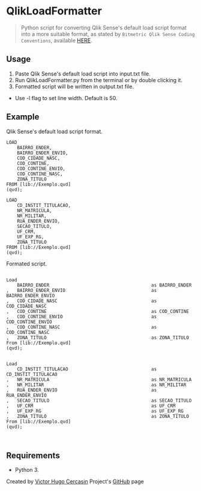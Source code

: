 # QlikLoadFormatter

> Python script for converting Qlik Sense's default load script format into a more suitable format, as stated by `Bitmetric Qlik Sense Coding Conventions`, available [HERE](https://www.bitmetric.nl/blog/bitmetric-qlik-sense-coding-conventions-free-download/).

## Usage

1. Paste Qlik Sense's default load script into input.txt file.
2. Run QlikLoadFormatter.py from the terminal or by double clicking it. 
3. Formatted script will be written in output.txt file.


* Use -l flag to set line width. Default is 50.


## Example

Qlik Sense's default load script format.

```
LOAD
    BAIRRO_ENDER,
    BAIRRO_ENDER_ENVIO,
    COD_CIDADE_NASC,
    COD_CONTINE,
    COD_CONTINE_ENVIO,
    COD_CONTINE_NASC,
    ZONA_TITULO
FROM [lib://Exemplo.qvd]
(qvd);

LOAD
    CD_INSTIT_TITULACAO,
    NR_MATRICULA,
    NR_MILITAR,
    RUA_ENDER_ENVIO,
    SECAO_TITULO,
    UF_CRM,
    UF_EXP_RG,
    ZONA_TITULO
FROM [lib://Exemplo.qvd]
(qvd);

```

Formated script.


```

Load
    BAIRRO_ENDER                                      as BAIRRO_ENDER
,   BAIRRO_ENDER_ENVIO                                as BAIRRO_ENDER_ENVIO
,   COD_CIDADE_NASC                                   as COD_CIDADE_NASC
,   COD_CONTINE                                       as COD_CONTINE
,   COD_CONTINE_ENVIO                                 as COD_CONTINE_ENVIO
,   COD_CONTINE_NASC                                  as COD_CONTINE_NASC
,   ZONA_TITULO                                       as ZONA_TITULO
From [lib://Exemplo.qvd]
(qvd);


Load
    CD_INSTIT_TITULACAO                               as CD_INSTIT_TITULACAO
,   NR_MATRICULA                                      as NR_MATRICULA
,   NR_MILITAR                                        as NR_MILITAR
,   RUA_ENDER_ENVIO                                   as RUA_ENDER_ENVIO
,   SECAO_TITULO                                      as SECAO_TITULO
,   UF_CRM                                            as UF_CRM
,   UF_EXP_RG                                         as UF_EXP_RG
,   ZONA_TITULO                                       as ZONA_TITULO
From [lib://Exemplo.qvd]
(qvd);



```

## Requirements

* Python 3.




 Created by [Victor Hugo Cercasin](https://github.com/VictorCercasin)
 Project's [GitHub](https://github.com/VictorCercasin/QlikLoadFormatter) page

